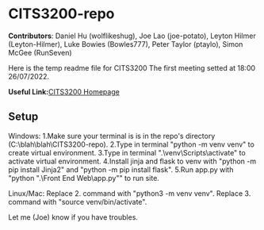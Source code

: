 # CITS3200-repo

**Contributors**: Daniel Hu (wolflikeshug), Joe Lao (joe-potato), Leyton Hilmer (Leyton-Hilmer), Luke Bowies (Bowles777), Peter Taylor (ptaylo), Simon McGee (RunSeven)

Here is the temp readme file for CITS3200
The first meeting setted at 18:00 26/07/2022.

**Useful Link:**[CITS3200 Homepage](https://teaching.csse.uwa.edu.au/units/CITS3200/index.html)

## Setup
Windows:
1.Make sure your terminal is is in the repo's directory (C:\blah\blah\CITS3200-repo).
2.Type in terminal "python -m venv venv" to create virtual environment.
3.Type in terminal ".\venv\Scripts\activate" to activate virtual environment.
4.Install jinja and flask to venv  with "python -m pip install Jinja2" and "python -m pip install flask".
5.Run app.py with "python ".\Front End Web\app.py"" to run site.

Linux/Mac:
Replace 2. command with "python3 -m venv venv".
Replace 3. command with "source venv/bin/activate".

Let me (Joe) know if you have troubles.